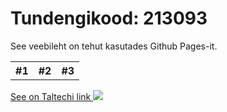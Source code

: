 <html>
    <body>
        <h1>Tundengikood: 213093</h1>
        <p>See veebileht on tehut kasutades Github Pages-it.</p>
          <table>
            <tr>
              <th>#1</th>
              <th>#2</th>
              <th>#3</th>
            </tr>
          </table>
        <a href= https://taltech.ee>
        See on Taltechi link
        </a>
        <img src = https://upload.wikimedia.org/wikipedia/commons/8/8f/Flag_of_Estonia.svg>
    </body>
</html>
